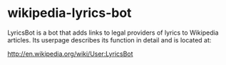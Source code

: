 wikipedia-lyrics-bot
====================

LyricsBot is a bot that adds links to legal providers of lyrics to
Wikipedia articles. Its userpage describes its function in detail and
is located at:

http://en.wikipedia.org/wiki/User:LyricsBot

